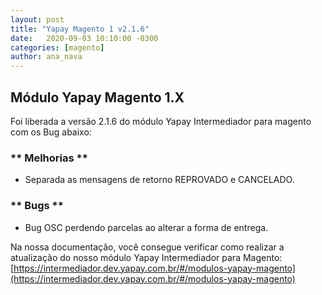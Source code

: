 ```yaml
---
layout: post
title: "Yapay Magento 1 v2.1.6"
date:   2020-09-03 10:10:00 -0300
categories: [magento]
author: ana_nava
---
```


## Módulo Yapay Magento 1.X

Foi liberada a versão 2.1.6 do módulo Yapay Intermediador para magento com os Bug abaixo:

<!-- more -->


### ** Melhorias **

- Separada as mensagens de retorno REPROVADO e CANCELADO.


### ** Bugs **

- Bug OSC perdendo parcelas ao alterar a forma de entrega.








Na nossa documentação, você consegue verificar como realizar a atualização do nosso módulo Yapay Intermediador para Magento: [https://intermediador.dev.yapay.com.br/#/modulos-yapay-magento](https://intermediador.dev.yapay.com.br/#/modulos-yapay-magento)


